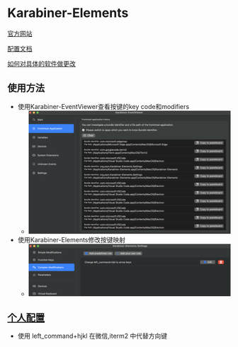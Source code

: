# Karabiner-Elements

[官方网站](https://karabiner-elements.pqrs.org/)

[配置文档](https://karabiner-elements.pqrs.org/docs/manual/configuration/)

[如何对具体的软件做更改](https://karabiner-elements.pqrs.org/docs/json/complex-modifications-manipulator-definition/conditions/frontmost-application/)

## 使用方法
- 使用Karabiner-EventViewer查看按键的key code和modifiers
  - ![alt text](img/image-1.png)
- 使用Karabiner-Elements修改按键映射
  - ![alt text](img/image-2.png)

## [个人配置](https://github.com/TyrannosaurusLjx/Configuration/tree/main/Karabiner-Elements)
- 使用 left_command+hjkl 在微信,iterm2 中代替方向键




